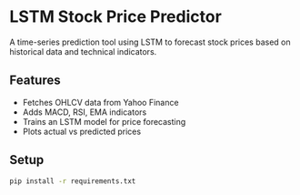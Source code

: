 # LSTM Stock Price Predictor

A time-series prediction tool using LSTM to forecast stock prices based on historical data and technical indicators.

## Features
- Fetches OHLCV data from Yahoo Finance
- Adds MACD, RSI, EMA indicators
- Trains an LSTM model for price forecasting
- Plots actual vs predicted prices

## Setup
```bash
pip install -r requirements.txt
